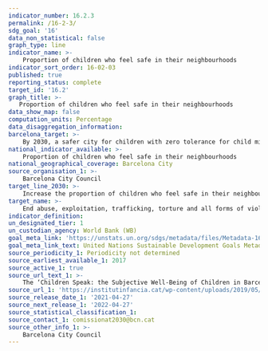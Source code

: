 ```yaml
---
indicator_number: 16.2.3
permalink: /16-2-3/
sdg_goal: '16'
data_non_statistical: false
graph_type: line
indicator_name: >-
    Proportion of children who feel safe in their neighbourhoods
indicator_sort_order: 16-02-03
published: true
reporting_status: complete
target_id: '16.2'
graph_title: >-
   Proportion of children who feel safe in their neighbourhoods
data_show_map: false
computation_units: Percentage
data_disaggregation_information:
barcelona_target: >-
    By 2030, a safer city for children with zero tolerance for child mistreatment
national_indicator_available: >-
    Proportion of children who feel safe in their neighbourhoods
national_geographical_coverage: Barcelona City
source_organisation_1: >-
    Barcelona City Council
target_line_2030: >-
    Increase the proportion of children who feel safe in their neighbourhoods to above 90% 
target_name: >-
    End abuse, exploitation, trafficking, torture and all forms of violence against children
indicator_definition:
un_designated_tier: 1
un_custodian_agency: World Bank (WB)
goal_meta_link: 'https://unstats.un.org/sdgs/metadata/files/Metadata-16-02-03.pdf'
goal_meta_link_text: United Nations Sustainable Development Goals Metadata (pdf 894kB)
source_periodicity_1: Periodicity not determined
source_earliest_available_1: 2017
source_active_1: true
source_url_text_1: >-
    The ‘Children Speak: the Subjective Well-Being of Children in Barcelona’ Survey, from the Institute for Children 
source_url_1: 'https://institutinfancia.cat/wp-content/uploads/2019/05/InformeParlen_2019.pdf'
source_release_date_1: '2021-04-27'
source_next_release_1: '2022-04-27'
source_statistical_classification_1: 
source_contact_1: comissionat2030@bcn.cat
source_other_info_1: >-
    Barcelona City Council
---
```

